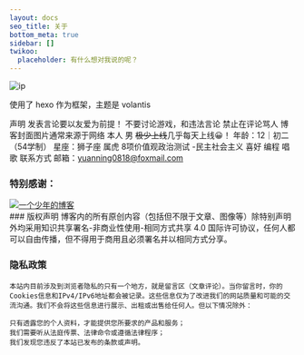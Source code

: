 ```yaml
---
layout: docs
seo_title: 关于
bottom_meta: true
sidebar: []
twikoo:
  placeholder: 有什么想对我说的呢？
---
```

<img src="https://imgapi.cn/ip.php?diy=5oe15oeC55qE5Yid5LiA5bCR5bm055qE5Y2a5a6i" class="lazyload loaded" srcset="https://imgapi.cn/ip.php?diy=5oe15oeC55qE5Yid5LiA5bCR5bm055qE5Y2a5a6i" alt="ip" data-ll-status="loaded">

使用了 hexo 作为框架，主题是 volantis


声明
发表言论要以友爱为前提！
不要讨论游戏，和违法言论
禁止在评论骂人
博客封面图片通常来源于网络
本人
男
~~极少上线~~几乎每天上线:grinning:！
年龄：12｜初二（54学制）
星座：狮子座
属虎
8项价值观政治测试 -民主社会主义
喜好
编程 唱歌
联系方式
邮箱：yuanning0818@foxmail.com
### 特别感谢：
<div class="btns circle grid5">
            <a class="button" target="_blank" rel="noopener" href="https://www.yt-blog.top" title="动荡の初二少年"><img src="https://img.yt-blog.top/png/logo.png">一个少年的博客</a>
          </div>
### 版权声明
博客内的所有原创内容（包括但不限于文章、图像等）除特别声明外均采用知识共享署名-非商业性使用-相同方式共享 4.0 国际许可协议，任何人都可以自由传播，但不得用于商用且必须署名并以相同方式分享。

### 隐私政策
```
本站内目前涉及到浏览者隐私的只有一个地方，就是留言区（文章评论）。当你留言时，你的Cookies信息和IPv4/IPv6地址都会被记录。这些信息仅为了改进我们的网站质量和可能的交流沟通。我们不会将这些信息进行展示、出租或出售给任何人。但以下情况除外：

只有透露您的个人资料，才能提供您所要求的产品和服务；
我们需要听从法庭传票、法律命令或遵循法律程序；
我们发现您违反了本站已发布的条款或声明。
```
